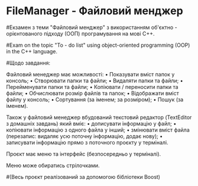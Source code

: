 # FileManager - Файловий менджер

#Екзамен з теми "Файловий менджер" з використанням об'єктно - орієнтованого підходу (ООП) програмування на мові С++.

#Exam on the topic "To - do list" using object-oriented programming (OOP) in the C++ language.

#Щодо завдання:

Файловий менеджер має можливості:
 • Показувати вміст папок у консоль;
•	Створювати папки та файли;
•	Видаляти папки та файли;
•	Перейменувати папки та файли;
•	Копіювати / переносити папки та файли;
•	Обчислювати розмір файлів та папок;
•	Відображати вміст файлу у консоль;
•	Сортування (за іменем; за розміром);
•	Пошук (за іменем).

Також у файловий менеджер вбудований текстовий редактор (TextEditor з домашніх завдань) який вміє:
 • дописувати інформацію у файл; 
•	копіювати інформацію з одного файла у інший;
•	змінювати вміст файла (перезапис: видаляє усю поточну інформацію, додає нову);
•	записувати інформацію прямо з поточного проєкту у терміналі.

Проєкт має меню та інтерфейс (безпосередньо у терміналі).

Меню може обиратись стрілочками.

#(Весь проєкт реалізований за допомогою бібліотеки Boost)
